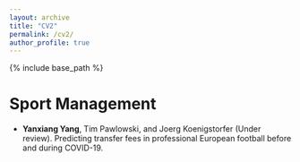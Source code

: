 ```yaml
---
layout: archive
title: "CV2"
permalink: /cv2/
author_profile: true
---
```



{% include base_path %}


Sport Management
======
* <b>Yanxiang Yang</b>, Tim Pawlowski, and Joerg Koenigstorfer (Under review). Predicting transfer fees in professional European football before and during COVID-19.
